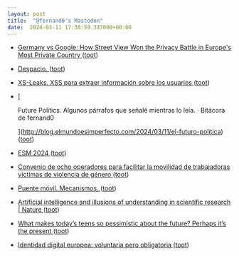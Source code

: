 ```yaml
---
layout: post
title:  "@fernand0's Mastodon"
date:  2024-03-11 17:38:59.347000+00:00
---
```

*  [Germany vs Google: How Street View Won the Privacy Battle in Europe's Most Private Country ](https://petapixel.com/2024/03/08/germany-vs-google-how-street-view-won-the-privacy-battle-in-europes-most-private-country) ([toot](https://mastodon.social/@fernand0/112078273861781890))
*  [Despacio. ](https://avecesunafoto.wordpress.com/2024/03/11/despacio) ([toot](https://mastodon.social/@fernand0/112078199574356873))
*  [XS-Leaks. XSS para extraer información sobre los usuarios ](http://fernand0.github.io//fugas-cruzadas-datos) ([toot](https://mastodon.social/@fernand0/112078156270592747))
*  [
    
      Future Politics. Algunos párrafos que señalé mientras lo leía. · Bitácora de fernand0
    
   ](http://blog.elmundoesimperfecto.com/2024/03/11/el-futuro-politica) ([toot](https://mastodon.social/@fernand0/112078016987998106))
*  [ESM 2024 ](https://www.eurosis.org/conf/esm/2024/index.htm) ([toot](https://mastodon.social/@fernand0/112077990269168625))
*  [Convenio de ocho operadores para facilitar la movilidad de trabajadoras víctimas de violencia de género ](https://www.vialibre-ffe.com/noticias.asp?not=4156) ([toot](https://mastodon.social/@fernand0/112077723163403976))
*  [Puente móvil. Mecanismos. ](https://www.flickr.com/photos/fernand0/53564890733) ([toot](https://mastodon.social/@fernand0/112077441161698541))
*  [Artificial intelligence and illusions of understanding in scientific research \| Nature ](https://www.nature.com/articles/s41586-024-07146-) ([toot](https://mastodon.social/@fernand0/112077427838750549))
*  [What makes today’s teens so pessimistic about the future? Perhaps it’s the present  ](https://www.theguardian.com/commentisfree/2024/mar/05/teens-pessimistic-future-rishi-sunak?CMP=Share_iOSApp_Othe) ([toot](https://mastodon.social/@fernand0/112077100288885490))
*  [Identidad digital europea: voluntaria pero obligatoria ](https://www.marilink.net/2024/02/identidad-digital-europea-voluntaria-obligatori) ([toot](https://mastodon.social/@fernand0/112076779989551224))

